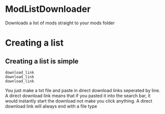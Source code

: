 # ModListDownloader
Downloads a list of mods straight to your mods folder

# Creating a list

## Creating a list is simple

```
download_link
download_link
download_link
```

You just make a txt file and paste in direct download links seperated by line. A direct download link means that if you pasted it into the search bar, it would instantly start the download not make you click anything. A direct download link will always end with a file type
